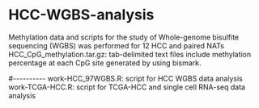 # HCC-WGBS-analysis
Methylation data and scripts for the study of Whole-genome bisulfite sequencing (WGBS)  was performed for 12 HCC and paired NATs
HCC_CpG_methylation.tar.gz: tab-delimited text files include methylation percentage at each CpG site generated by using bismark.

#----------
work-HCC_97WGBS.R: script for HCC WGBS data analysis 
work-TCGA-HCC.R: script for TCGA-HCC and single cell RNA-seq data analysis
